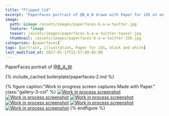 ```yaml
---
title: "Flipped lid"
excerpt: "PaperFaces portrait of @B_A_W drawn with Paper for iOS on an iPad."
image: 
  path: &image /assets/images/paperfaces-b-a-w-twitter.jpg 
  feature: *image
  teaser: /assets/images/paperfaces-b-a-w-twitter-teaser.jpg
  thumbnail: /assets/images/paperfaces-b-a-w-twitter-150.jpg
categories: [paperfaces]
tags: [portrait, illustration, Paper for iOS, black and white]
last_modified_at: 2017-01-17T12:57:09-05:00
---
```


PaperFaces portrait of [@B_A_W](https://twitter.com/B_A_W).

{% include_cached boilerplate/paperfaces-2.md %}

{% figure caption:"Work in progress screen captures Made with Paper." class:"gallery-3-col" %}
[![Work in process screenshot](/assets/images/paperfaces-b-a-w-process-1-600.jpg)](/assets/images/paperfaces-b-a-w-process-1-lg.jpg) [![Work in process screenshot](/assets/images/paperfaces-b-a-w-process-2-600.jpg)](/assets/images/paperfaces-b-a-w-process-2-lg.jpg) [![Work in process screenshot](/assets/images/paperfaces-b-a-w-process-3-600.jpg)](/assets/images/paperfaces-b-a-w-process-3-lg.jpg) [![Work in process screenshot](/assets/images/paperfaces-b-a-w-process-4-600.jpg)](/assets/images/paperfaces-b-a-w-process-4-lg.jpg) [![Work in process screenshot](/assets/images/paperfaces-b-a-w-process-5-600.jpg)](/assets/images/paperfaces-b-a-w-process-5-lg.jpg) [![Work in process screenshot](/assets/images/paperfaces-b-a-w-process-6-600.jpg)](/assets/images/paperfaces-b-a-w-process-6-lg.jpg)
{% endfigure %}
